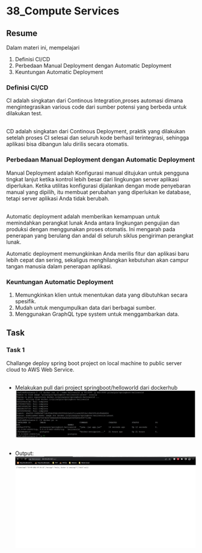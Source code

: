 # 38_Compute Services

## Resume

Dalam materi ini, mempelajari <br />

1. Definisi CI/CD <br />
2. Perbedaan Manual Deployment dengan Automatic Deployment <br />
3. Keuntungan Automatic Deployment<br />

### Definisi CI/CD

CI adalah singkatan dari Continous Integration,proses automasi dimana mengintegrasikan various code dari sumber potensi yang berbeda untuk dilakukan test. <br /><br />

CD adalah singkatan dari Continous Deployment, praktik yang dilakukan setelah proses CI selesai dan seluruh kode berhasil terintegrasi, sehingga aplikasi bisa dibangun lalu dirilis secara otomatis.

### Perbedaan Manual Deployment dengan Automatic Deployment

Manual Deployment adalah Konfigurasi manual ditujukan untuk pengguna tingkat lanjut ketika kontrol lebih besar dari lingkungan server aplikasi diperlukan. Ketika utilitas konfigurasi dijalankan dengan mode penyebaran manual yang dipilih, itu membuat perubahan yang diperlukan ke database, tetapi server aplikasi Anda tidak berubah.<br /><br />

Automatic deployment adalah memberikan kemampuan untuk memindahkan perangkat lunak Anda antara lingkungan pengujian dan produksi dengan menggunakan proses otomatis. Ini mengarah pada penerapan yang berulang dan andal di seluruh siklus pengiriman perangkat lunak.

Automatic deployment memungkinkan Anda merilis fitur dan aplikasi baru lebih cepat dan sering, sekaligus menghilangkan kebutuhan akan campur tangan manusia dalam penerapan aplikasi.

### Keuntungan Automatic Deployment

1. Memungkinkan klien untuk menentukan data yang dibutuhkan secara spesifik.<br/>
2. Mudah untuk mengumpulkan data dari berbagai sumber.<br/>
3. Menggunakan GraphQL type system untuk menggambarkan data.<br/>

## Task

### Task 1

Challange deploy spring boot project on local machine to public server cloud to AWS Web Service.<br /> <br />

- Melakukan pull dari project springboot/helloworld dari dockerhub<br />
  ![xx](https://github.com/hafidzencis/java_muhammad-hafidz-febriansyah/blob/master/38_Compute%20Server/screenshot/dockre.jpg)<br /><br />

- Output:<br />
  ![xx](https://github.com/hafidzencis/java_muhammad-hafidz-febriansyah/blob/master/38_Compute%20Server/screenshot/hasil.jpg)<br /><br />
